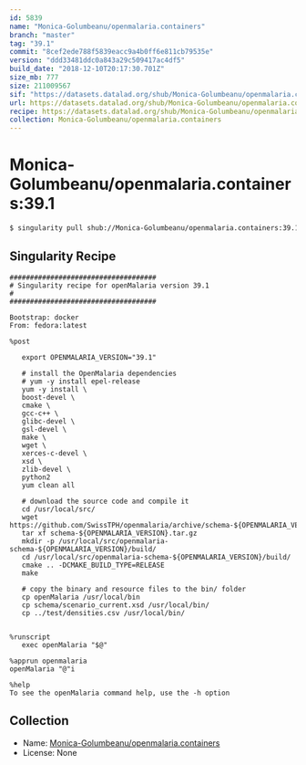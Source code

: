 ```yaml
---
id: 5839
name: "Monica-Golumbeanu/openmalaria.containers"
branch: "master"
tag: "39.1"
commit: "8cef2ede788f5839eacc9a4b0ff6e811cb79535e"
version: "ddd33481ddc0a843a29c509417ac4df5"
build_date: "2018-12-10T20:17:30.701Z"
size_mb: 777
size: 211009567
sif: "https://datasets.datalad.org/shub/Monica-Golumbeanu/openmalaria.containers/39.1/2018-12-10-8cef2ede-ddd33481/ddd33481ddc0a843a29c509417ac4df5.simg"
url: https://datasets.datalad.org/shub/Monica-Golumbeanu/openmalaria.containers/39.1/2018-12-10-8cef2ede-ddd33481/
recipe: https://datasets.datalad.org/shub/Monica-Golumbeanu/openmalaria.containers/39.1/2018-12-10-8cef2ede-ddd33481/Singularity
collection: Monica-Golumbeanu/openmalaria.containers
---
```


# Monica-Golumbeanu/openmalaria.containers:39.1

```bash
$ singularity pull shub://Monica-Golumbeanu/openmalaria.containers:39.1
```

## Singularity Recipe

```singularity
####################################
# Singularity recipe for openMalaria version 39.1
#
####################################

Bootstrap: docker
From: fedora:latest

%post

   export OPENMALARIA_VERSION="39.1"

   # install the OpenMalaria dependencies
   # yum -y install epel-release
   yum -y install \
   boost-devel \
   cmake \
   gcc-c++ \
   glibc-devel \
   gsl-devel \
   make \
   wget \
   xerces-c-devel \
   xsd \
   zlib-devel \
   python2
   yum clean all

   # download the source code and compile it
   cd /usr/local/src/
   wget https://github.com/SwissTPH/openmalaria/archive/schema-${OPENMALARIA_VERSION}.tar.gz
   tar xf schema-${OPENMALARIA_VERSION}.tar.gz
   mkdir -p /usr/local/src/openmalaria-schema-${OPENMALARIA_VERSION}/build/
   cd /usr/local/src/openmalaria-schema-${OPENMALARIA_VERSION}/build/
   cmake .. -DCMAKE_BUILD_TYPE=RELEASE
   make

   # copy the binary and resource files to the bin/ folder
   cp openMalaria /usr/local/bin
   cp schema/scenario_current.xsd /usr/local/bin/
   cp ../test/densities.csv /usr/local/bin/


%runscript
   exec openMalaria "$@"

%apprun openmalaria
openMalaria "@"i

%help
To see the openMalaria command help, use the -h option
```

## Collection

 - Name: [Monica-Golumbeanu/openmalaria.containers](https://github.com/Monica-Golumbeanu/openmalaria.containers)
 - License: None

